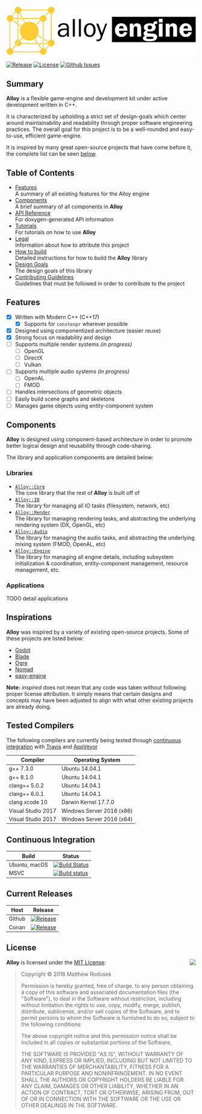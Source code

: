 ![Alloy Engine](doc/src/images/alloy-logo.png)

[![Release](https://img.shields.io/github/release/bitwizeshift/alloy.svg)](https://github.com/bitwizeshift/alloy/releases/latest)
[![License](https://img.shields.io/badge/license-MIT-blue.svg)](https://raw.githubusercontent.com/bitwizeshift/alloy/master/LICENSE)
[![Github Issues](https://img.shields.io/github/issues/bitwizeshift/alloy.svg)](http://github.com/bitwizeshift/alloy/issues)

## <a name="summary"></a>Summary

**Alloy** is a flexible game-engine and development kit under active
development written in C++.

It is characterized by upholding a strict set of design-goals which
center around maintainability and readability through proper
software engineering practices. The overall goal for this project
is to be a well-rounded and easy-to-use, efficient game-engine.

It is inspired by many great open-source projects that
have come before it, the complete list can be seen
[below](#inspirations).

## Table of Contents

* [Features](#features) \
  A summary of all existing features for the Alloy engine
* [Components](#components) \
  A brief summary of all components in **Alloy**
* [API Reference](https://bitwizeshift.github.io/alloy/api/latest/manual.html) \
  For doxygen-generated API information
* [Tutorials](https://bitwizeshift.github.io/alloy/api/latest/tutorials.html) \
  For tutorials on how to use **Alloy**
* [Legal](doc/legal.md) \
  Information about how to attribute this project
* [How to build](doc/building.md) \
  Detailed instructions for how to build the **Alloy** library
* [Design Goals](doc/design-goals.md) \
  The design goals of this library
* [Contributing Guidelines](.github/CONTRIBUTING.md) \
  Guidelines that must be followed in order to contribute to the project

## <a name="features"></a>Features

* [x] Written with Modern C++ (C++17)
  * [x] Supports for `constexpr` wherever possible
* [x] Designed using componentized architecture (easier reuse)
* [x] Strong focus on readability and design
* [ ] Supports multiple render systems _(in progress)_
  * [ ] OpenGL
  * [ ] DirectX
  * [ ] Vulkan
* [ ] Supports multiple audio systems _(in progress)_
  * [ ] OpenAL
  * [ ] FMOD
* [ ] Handles intersections of geometric objects
* [ ] Easily build scene graphs and skeletons
* [ ] Manages game objects using entity-component system

## <a name="components"></a>Components

**Alloy** is designed using component-based architecture in order to promote
better logical design and reusability through code-sharing.

The library and application components are detailed below:

### Libraries

* [`Alloy::Core`](lib/alloy-core/README.md) \
  The core library that the rest of **Alloy** is built off of
* [`Alloy::IO`](lib/alloy-io/README.md) \
  The library for managing all IO tasks (filesystem, network, etc)
* [`Alloy::Render`](lib/alloy-render/README.md) \
  The library for managing rendering tasks, and abstracting the
  underlying rendering system (DX, OpenGL, etc)
* [`Alloy::Audio`](lib/alloy-audio/README.md) \
  The library for managing the audio tasks, and abstracting the
  underlying mixing system (FMOD, OpenAL, etc)
* [`Alloy::Engine`](lib/alloy-engine/README.md) \
  The library for managing all engine details, including subsystem
  initialization & coordination, entity-component management,
  resource management, etc.

### Applications

TODO detail applications

## <a name="inspirations"></a>Inspirations

**Alloy** was inspired by a variety of existing open-source projects.
Some of these projects are listed below:

- [Godot](https://github.com/godotengine/godot)
- [Blade](https://github.com/crazii/blade)
- [Ogre](https://github.com/OGRECave/ogre/pulls)
- [Nomad](https://github.com/taurheim/NomadECS)
- [easy-engine](https://github.com/callebstrom/easy-engine)

**Note:** _inspired_ does not mean that any code was taken without following
proper license attribution. It simply means that certain designs and concepts
may have been adjusted to align with what other existing projects are
already doing.

## <a name="tested-compilers"></a>Tested Compilers

The following compilers are currently being tested through
[continuous integration](#continuous-integration) with
[Travis](https://travis-ci.org/bitwizeshift/alloy) and
[AppVeyor](https://ci.appveyor.com/project/bitwizeshift/alloy/)

| Compiler              | Operating System                   |
|-----------------------|------------------------------------|
| g++ 7.3.0             | Ubuntu 14.04.1                     |
| g++ 8.1.0             | Ubuntu 14.04.1                     |
| clang++ 5.0.2         | Ubuntu 14.04.1                     |
| clang++ 6.0.1         | Ubuntu 14.04.1                     |
| clang xcode 10        | Darwin Kernel 17.7.0               |
| Visual Studio 2017    | Windows Server 2016 (x86)          |
| Visual Studio 2017    | Windows Server 2016 (x64)          |

## <a name="continuous-integration"></a>Continuous Integration

| **Build**     | **Status**      |
|---------------|-----------------|
| Ubuntu, macOS | [![Build Status](https://travis-ci.org/bitwizeshift/alloy.svg?branch=master)](https://travis-ci.org/bitwizeshift/alloy) |
| MSVC          | [![Build status](https://ci.appveyor.com/api/projects/status/ou5sraydky6tjxv9?svg=true)](https://ci.appveyor.com/project/bitwizeshift/alloy) |


## <a name="packaging"></a>Current Releases

| **Host**            | **Release**      |
|---------------------|------------------|
| Github              | [![Release](https://img.shields.io/github/release/bitwizeshift/alloy.svg)](https://github.com/bitwizeshift/alloy/releases/latest) |
| Conan               | [![Release](https://img.shields.io/github/release/bitwizeshift/alloy.svg)](#)

## <a name="license"></a>License

<img align="right" src="http://opensource.org/trademarks/opensource/OSI-Approved-License-100x137.png">

**Alloy** is licensed under the
[MIT License](http://opensource.org/licenses/MIT):

> Copyright &copy; 2018 Matthew Rodusek
>
> Permission is hereby granted, free of charge, to any person obtaining a copy
> of this software and associated documentation files (the "Software"), to deal
> in the Software without restriction, including without limitation the rights
> to use, copy, modify, merge, publish, distribute, sublicense, and/or sell
> copies of the Software, and to permit persons to whom the Software is
> furnished to do so, subject to the following conditions:
>
> The above copyright notice and this permission notice shall be included in all
> copies or substantial portions of the Software.
>
> THE SOFTWARE IS PROVIDED "AS IS", WITHOUT WARRANTY OF ANY KIND, EXPRESS OR
> IMPLIED, INCLUDING BUT NOT LIMITED TO THE WARRANTIES OF MERCHANTABILITY,
> FITNESS FOR A PARTICULAR PURPOSE AND NONINFRINGEMENT. IN NO EVENT SHALL THE
> AUTHORS OR COPYRIGHT HOLDERS BE LIABLE FOR ANY CLAIM, DAMAGES OR OTHER
> LIABILITY, WHETHER IN AN ACTION OF CONTRACT, TORT OR OTHERWISE, ARISING FROM,
> OUT OF OR IN CONNECTION WITH THE SOFTWARE OR THE USE OR OTHER DEALINGS IN THE
> SOFTWARE.
